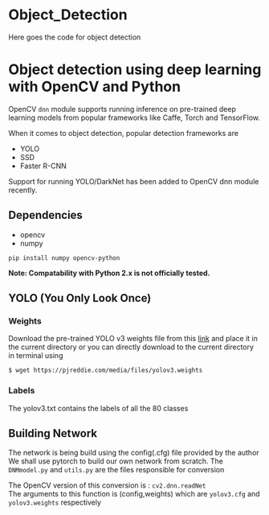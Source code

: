 # Object_Detection
Here goes the code for object detection
# Object detection using deep learning with OpenCV and Python 

OpenCV `dnn` module supports running inference on pre-trained deep learning models from popular frameworks like Caffe, Torch and TensorFlow. 

When it comes to object detection, popular detection frameworks are
 * YOLO
 * SSD
 * Faster R-CNN
 
 Support for running YOLO/DarkNet has been added to OpenCV dnn module recently. 
 
 ## Dependencies
  * opencv
  * numpy
  
`pip install numpy opencv-python`

**Note: Compatability with Python 2.x is not officially tested.**

 ## YOLO (You Only Look Once)
### Weights 
 Download the pre-trained YOLO v3 weights file from this [link](https://pjreddie.com/media/files/yolov3.weights) and place it in the current directory or you can directly download to the current directory in terminal using
 
 `$ wget https://pjreddie.com/media/files/yolov3.weights`
### Labels
  The yolov3.txt contains the labels of all the 80 classes
## Building Network
  The network is being build using the config(.cfg) file provided by the author
  We shall use pytorch to build our own network from scratch.
  The `DNMmodel.py` and `utils.py` are the files responsible for conversion
  
  The OpenCV version of this conversion is : `cv2.dnn.readNet` <br>
  The arguments to this function is (config,weights) which are `yolov3.cfg` and `yolov3.weights` respectively
 
